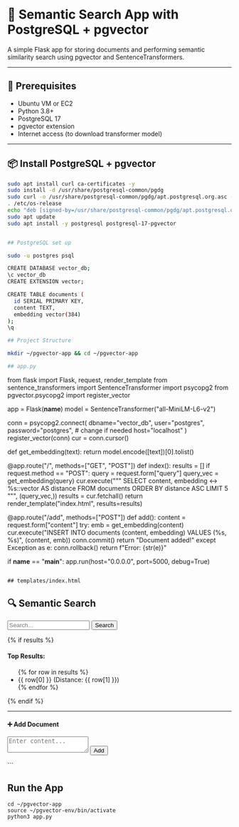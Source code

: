 # 🧠 Semantic Search App with PostgreSQL + pgvector

A simple Flask app for storing documents and performing semantic similarity search using pgvector and SentenceTransformers.

---

## 🐘 Prerequisites

- Ubuntu VM or EC2
- Python 3.8+
- PostgreSQL 17
- pgvector extension
- Internet access (to download transformer model)

---

## 📦 Install PostgreSQL + pgvector

```bash
sudo apt install curl ca-certificates -y
sudo install -d /usr/share/postgresql-common/pgdg
sudo curl -o /usr/share/postgresql-common/pgdg/apt.postgresql.org.asc --fail https://www.postgresql.org/media/keys/ACCC4CF8.asc
. /etc/os-release
echo "deb [signed-by=/usr/share/postgresql-common/pgdg/apt.postgresql.org.asc] https://apt.postgresql.org/pub/repos/apt $VERSION_CODENAME-pgdg main" | sudo tee /etc/apt/sources.list.d/pgdg.list
sudo apt update
sudo apt install -y postgresql postgresql-17-pgvector


## PostgreSQL set up

sudo -u postgres psql

CREATE DATABASE vector_db;
\c vector_db
CREATE EXTENSION vector;

CREATE TABLE documents (
  id SERIAL PRIMARY KEY,
  content TEXT,
  embedding vector(384)
);
\q

## Project Structure

mkdir ~/pgvector-app && cd ~/pgvector-app

## app.py

```
from flask import Flask, request, render_template
from sentence_transformers import SentenceTransformer
import psycopg2
from pgvector.psycopg2 import register_vector

app = Flask(__name__)
model = SentenceTransformer("all-MiniLM-L6-v2")

conn = psycopg2.connect(
    dbname="vector_db",
    user="postgres",
    password="postgres",  # change if needed
    host="localhost"
)
register_vector(conn)
cur = conn.cursor()

def get_embedding(text):
    return model.encode([text])[0].tolist()

@app.route("/", methods=["GET", "POST"])
def index():
    results = []
    if request.method == "POST":
        query = request.form["query"]
        query_vec = get_embedding(query)
        cur.execute("""
            SELECT content, embedding <-> %s::vector AS distance
            FROM documents
            ORDER BY distance ASC
            LIMIT 5
        """, (query_vec,))
        results = cur.fetchall()
    return render_template("index.html", results=results)

@app.route("/add", methods=["POST"])
def add():
    content = request.form["content"]
    try:
        emb = get_embedding(content)
        cur.execute("INSERT INTO documents (content, embedding) VALUES (%s, %s)", (content, emb))
        conn.commit()
        return "Document added!"
    except Exception as e:
        conn.rollback()
        return f"Error: {str(e)}"

if __name__ == "__main__":
    app.run(host="0.0.0.0", port=5000, debug=True)
```

## templates/index.html

```
<!doctype html>
<html lang="en">
<head>
  <title>Semantic Search</title>
</head>
<body class="p-5">
  <h2>🔍 Semantic Search</h2>
  <form method="post">
    <input name="query" placeholder="Search..." required>
    <button>Search</button>
  </form>

  {% if results %}
  <h4>Top Results:</h4>
  <ul>
    {% for row in results %}
      <li>{{ row[0] }} (Distance: {{ row[1] }})</li>
    {% endfor %}
  </ul>
  {% endif %}

  <hr>
  <h4>➕ Add Document</h4>
  <form action="/add" method="post">
    <textarea name="content" placeholder="Enter content..." required></textarea>
    <button>Add</button>
  </form>
</body>
</html>
```

## Run the App
```
cd ~/pgvector-app
source ~/pgvector-env/bin/activate
python3 app.py
```

